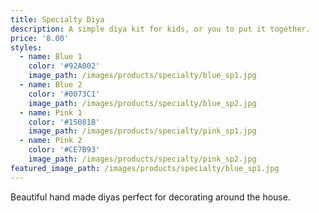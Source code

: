 ```yaml
---
title: Specialty Diya
description: A simple diya kit for kids, or you to put it together.
price: '8.00'
styles:
  - name: Blue 1
    color: '#92A002'
    image_path: /images/products/specialty/blue_sp1.jpg
  - name: Blue 2
    color: '#0073C1'
    image_path: /images/products/specialty/blue_sp2.jpg
  - name: Pink 1
    color: '#15081B'
    image_path: /images/products/specialty/pink_sp1.jpg
  - name: Pink 2
    color: '#CE7B93'
    image_path: /images/products/specialty/pink_sp2.jpg
featured_image_path: /images/products/specialty/blue_sp1.jpg
---
```


Beautiful hand made diyas perfect for decorating around the house.

